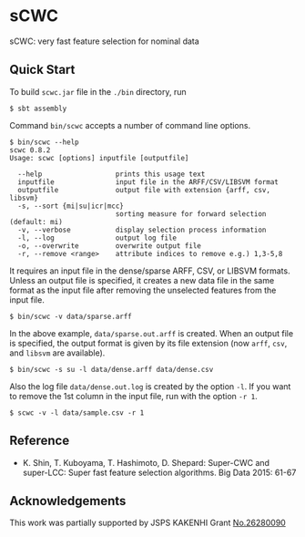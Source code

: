 # sCWC

sCWC: very fast feature selection for nominal data

## Quick Start

To build `scwc.jar` file in the `./bin` directory, run
```
$ sbt assembly
```
Command `bin/scwc` accepts a number of command line options.
```
$ bin/scwc --help
scwc 0.8.2
Usage: scwc [options] inputfile [outputfile]

  --help                  prints this usage text
  inputfile               input file in the ARFF/CSV/LIBSVM format
  outputfile              output file with extension {arff, csv, libsvm}
  -s, --sort {mi|su|icr|mcc}  
                          sorting measure for forward selection (default: mi)
  -v, --verbose           display selection process information
  -l, --log               output log file
  -o, --overwrite         overwrite output file
  -r, --remove <range>    attribute indices to remove e.g.) 1,3-5,8
```
It requires an input file in the dense/sparse ARFF, CSV, or LIBSVM
formats. Unless an output file is specified, it creates a new data
file in the same format as the input file after removing the unselected
features from the input file.
```
$ bin/scwc -v data/sparse.arff
```
In the above example, `data/sparse.out.arff` is created.
When an output file is specified, the output format is given by
its file extension (now `arff`, `csv`, and `libsvm` are available).
```
$ bin/scwc -s su -l data/dense.arff data/dense.csv
```
Also the log file `data/dense.out.log` is created by the option `-l`.
If you want to remove the 1st column in the input file, 
run with the option `-r 1`.
```
$ scwc -v -l data/sample.csv -r 1
```

## Reference

* K. Shin, T. Kuboyama, T. Hashimoto, D. Shepard: Super-CWC and
  super-LCC: Super fast feature selection algorithms. Big Data 2015:
  61-67

## Acknowledgements

This work was partially supported by JSPS KAKENHI Grant [No.26280090](https://kaken.nii.ac.jp/en/grant/KAKENHI-PROJECT-26280090/)

